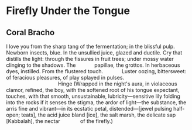 # Firefly Under the Tongue
## Coral Bracho
I love you from the sharp tang of the fermentation;
in the blissful pulp. Newborn insects, blue.
In the unsullied juice, glazed and ductile.
Cry that distills the light:
through the fissures in fruit trees;
under mossy water clinging to the shadows. The
            papillae, the grottos.
In herbaceous dyes, instilled. From the flustered touch.
            Luster
oozing, bittersweet: of feracious pleasures,
of play splayed in pulses.
                                    Hinge
(Wrapped in the night's aura, in violaceous clamor,
refined, the boy, with the softened root of his tongue
expectant, touches,
with that smooth, unsustainable, lubricity—sensitive lily
folding into the rocks
if it senses the stigma, the ardor of light—the substance, the arris
fine and vibrant—in its ecstatic petal, distended—[jewel
pulsing half-open; teats], the acid
juice bland [ice], the salt marsh,
the delicate sap [Kabbalah], the nectar
             of the firefly.)
